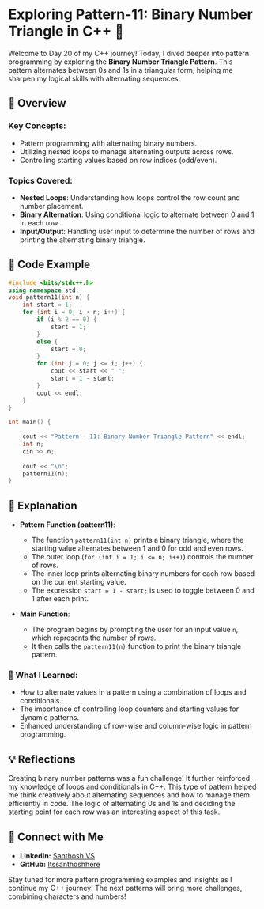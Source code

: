 # Exploring Pattern-11: Binary Number Triangle in C++ 🌟

Welcome to Day 20 of my C++ journey! Today, I dived deeper into pattern programming by exploring the **Binary Number Triangle Pattern**. This pattern alternates between 0s and 1s in a triangular form, helping me sharpen my logical skills with alternating sequences.

## 📝 Overview

### Key Concepts:
- Pattern programming with alternating binary numbers.
- Utilizing nested loops to manage alternating outputs across rows.
- Controlling starting values based on row indices (odd/even).

### Topics Covered:
- **Nested Loops**: Understanding how loops control the row count and number placement.
- **Binary Alternation**: Using conditional logic to alternate between 0 and 1 in each row.
- **Input/Output**: Handling user input to determine the number of rows and printing the alternating binary triangle.

## 📂 Code Example

```cpp
#include <bits/stdc++.h>
using namespace std;
void pattern11(int n) {
    int start = 1;
    for (int i = 0; i < n; i++) {
        if (i % 2 == 0) {
            start = 1;
        }
        else {
            start = 0;
        }
        for (int j = 0; j <= i; j++) {
            cout << start << " ";
            start = 1 - start;
        }
        cout << endl;
    }
}

int main() {
    
    cout << "Pattern - 11: Binary Number Triangle Pattern" << endl;
    int n;
    cin >> n;
    
    cout << "\n";
    pattern11(n);
}

```

## 📘 Explanation

- **Pattern Function (pattern11)**:
  - The function `pattern11(int n)` prints a binary triangle, where the starting value alternates between 1 and 0 for odd and even rows.
  - The outer loop (`for (int i = 1; i <= n; i++)`) controls the number of rows.
  - The inner loop prints alternating binary numbers for each row based on the current starting value.
  - The expression `start = 1 - start;` is used to toggle between 0 and 1 after each print.

- **Main Function**:
  - The program begins by prompting the user for an input value `n`, which represents the number of rows.
  - It then calls the `pattern11(n)` function to print the binary triangle pattern.

### 🚀 What I Learned:
- How to alternate values in a pattern using a combination of loops and conditionals.
- The importance of controlling loop counters and starting values for dynamic patterns.
- Enhanced understanding of row-wise and column-wise logic in pattern programming.

## 💡 Reflections

Creating binary number patterns was a fun challenge! It further reinforced my knowledge of loops and conditionals in C++. This type of pattern helped me think creatively about alternating sequences and how to manage them efficiently in code. The logic of alternating 0s and 1s and deciding the starting point for each row was an interesting aspect of this task.

## 🔗 Connect with Me
- **LinkedIn:** [Santhosh VS](https://www.linkedin.com/in/thesanthoshvs/)
- **GitHub:** [Itssanthoshhere](https://github.com/Itssanthoshhere)

Stay tuned for more pattern programming examples and insights as I continue my C++ journey! The next patterns will bring more challenges, combining characters and numbers!
